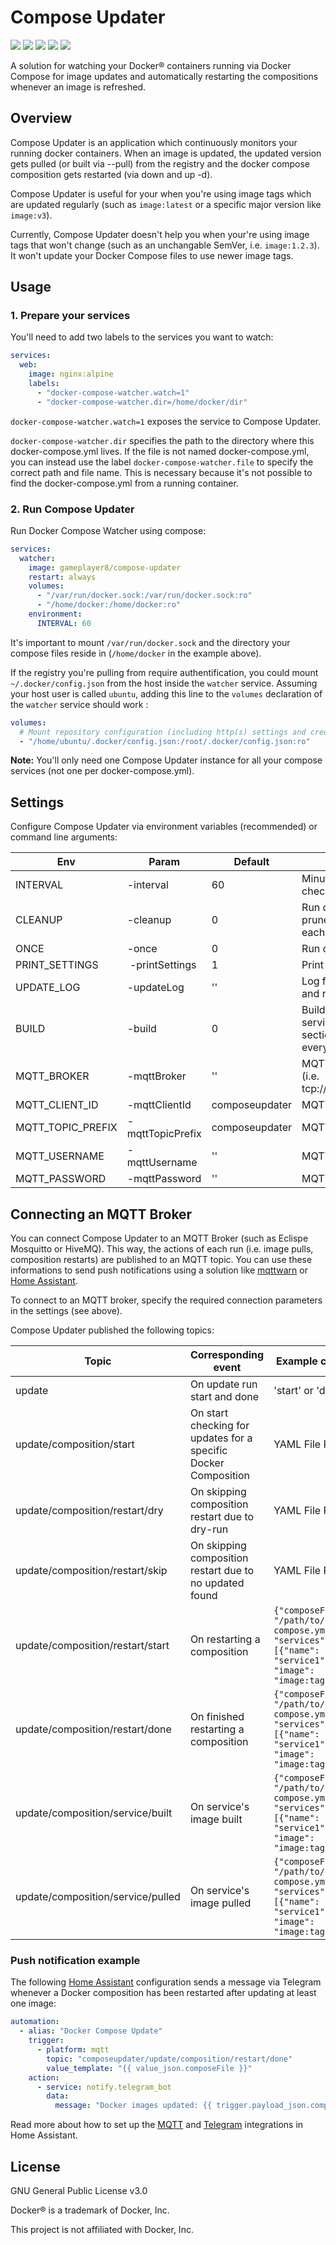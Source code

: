 # Compose Updater

[![](https://img.shields.io/github/actions/workflow/status/GamePlayer-8/compose-updater/build.yml?branch=master)](https://github.com/GamePlayer-8/compose-updater/actions)
[![](https://img.shields.io/github/v/release/GamePlayer-8/compose-updater)](https://github.com/GamePlayer-8/compose-updater/releases)
[![](https://img.shields.io/github/release-date/GamePlayer-8/compose-updater)](https://github.com/GamePlayer-8/compose-updater/releases)
[![](https://img.shields.io/docker/image-size/gameplayer8/compose-updater)](https://hub.docker.com/r/gameplayer8/compose-updater)
[![](https://img.shields.io/github/license/GamePlayer-8/compose-updater)](https://github.com/GamePlayer-8/compose-updater/blob/master/LICENSE)

A solution for watching your Docker® containers running via Docker Compose for image updates and automatically restarting the compositions whenever an image is refreshed.

## Overview
Compose Updater is an application which continuously monitors your running docker containers. When an image is updated, the updated version gets pulled (or built via --pull) from the registry and the docker compose composition gets restarted (via down and up -d).

Compose Updater is useful for your when you're using image tags which are updated regularly (such as ```image:latest``` or a specific major version like ```image:v3```).

Currently, Compose Updater doesn't help you when your're using image tags that won't change (such as an unchangable SemVer, i.e. ```image:1.2.3```). It won't update your Docker Compose files to use newer image tags.

## Usage
### 1. Prepare your services
You'll need to add two labels to the services you want to watch:

```yaml
services:
  web:
    image: nginx:alpine
    labels:
      - "docker-compose-watcher.watch=1"
      - "docker-compose-watcher.dir=/home/docker/dir"
```

```docker-compose-watcher.watch=1``` exposes the service to Compose Updater.

```docker-compose-watcher.dir``` specifies the path to the directory where this docker-compose.yml lives. If the file is not named docker-compose.yml, you can instead use the label ```docker-compose-watcher.file``` to specify the correct path and file name. This is necessary because it's not possible to find the docker-compose.yml from a running container.

### 2. Run Compose Updater
Run Docker Compose Watcher using compose:

```yaml
services:
  watcher:
    image: gameplayer8/compose-updater
    restart: always
    volumes:
      - "/var/run/docker.sock:/var/run/docker.sock:ro"
      - "/home/docker:/home/docker:ro"
    environment:
      INTERVAL: 60
```

It's important to mount ```/var/run/docker.sock``` and the directory your compose files reside in (```/home/docker``` in the example above).

If the registry you're pulling from require authentification, you could mount `~/.docker/config.json` from the host inside the `watcher` service.
Assuming your host user is called `ubuntu`, adding this line to the `volumes` declaration of the `watcher` service should work :
```yaml
volumes:
  # Mount repository configuration (including http(s) settings and credentials) from the host to the container (assuming the host user is called ubuntu)
  - "/home/ubuntu/.docker/config.json:/root/.docker/config.json:ro"
```

**Note:** You'll only need one Compose Updater instance for all your compose services (not one per docker-compose.yml).

## Settings
Configure Compose Updater via environment variables (recommended) or command line arguments:

Env | Param | Default | Meaning
--- | --- | --- | ---
INTERVAL | -interval | 60 | Minutes between checks
CLEANUP | -cleanup | 0 | Run docker system prune -a -f after each run
ONCE | -once | 0 | Run once and exit
PRINT_SETTINGS | -printSettings | 1 | Print settings on start
UPDATE_LOG | -updateLog | '' | Log file for updates and restarts
BUILD | -build | 0 | Build the image of a service with "build:" section in YAML file every run
MQTT_BROKER | -mqttBroker | '' | MQTT Broker address (i.e. tcp://127.0.0.1:1883)
MQTT_CLIENT_ID | -mqttClientId | composeupdater | MQTT Client ID
MQTT_TOPIC_PREFIX | -mqttTopicPrefix | composeupdater | MQTT Topic Prefix
MQTT_USERNAME | -mqttUsername | '' | MQTT Username
MQTT_PASSWORD | -mqttPassword | '' | MQTT Password

## Connecting an MQTT Broker
You can connect Compose Updater to an MQTT Broker (such as Eclispe Mosquitto or HiveMQ). This way, the actions of each run (i.e. image pulls, composition restarts) are published to an MQTT topic. You can use these informations to send push notifications using a solution like [mqttwarn](https://github.com/jpmens/mqttwarn) or [Home Assistant](https://www.home-assistant.io).

To connect to an MQTT broker, specify the required connection parameters in the settings (see above).

Compose Updater published the following topics:

Topic | Corresponding event | Example content
--- | --- | ---
update | On update run start and done | 'start' or 'done'
update/composition/start | On start checking for updates for a specific Docker Composition | YAML File Path
update/composition/restart/dry | On skipping composition restart due to dry-run | YAML File Path
update/composition/restart/skip | On skipping composition restart due to no updated found | YAML File Path
update/composition/restart/start | On restarting a composition | ```{"composeFile": "/path/to/docker-compose.yml", "services":[{"name": "service1", "image": "image:tag"}]}```
update/composition/restart/done | On finished restarting a composition | ```{"composeFile": "/path/to/docker-compose.yml", "services":[{"name": "service1", "image": "image:tag"}]}```
update/composition/service/built | On service's image built | ```{"composeFile": "/path/to/docker-compose.yml", "services":[{"name": "service1", "image": "image:tag"}]}```
update/composition/service/pulled | On service's image pulled | ```{"composeFile": "/path/to/docker-compose.yml", "services":[{"name": "service1", "image": "image:tag"}]}```

### Push notification example
The following [Home Assistant](https://www.home-assistant.io) configuration sends a message via Telegram whenever a Docker composition has been restarted after updating at least one image:

```yaml
automation:
  - alias: "Docker Compose Update"
    trigger:
      - platform: mqtt
        topic: "composeupdater/update/composition/restart/done"
        value_template: "{{ value_json.composeFile }}"
    action:
      - service: notify.telegram_bot
        data:
          message: "Docker images updated: {{ trigger.payload_json.composeFile }}"
```

Read more about how to set up the [MQTT](https://www.home-assistant.io/integrations/mqtt/) and [Telegram](https://www.home-assistant.io/integrations/telegram/) integrations in Home Assistant.

## License
GNU General Public License v3.0

Docker® is a trademark of Docker, Inc.

This project is not affiliated with Docker, Inc.
